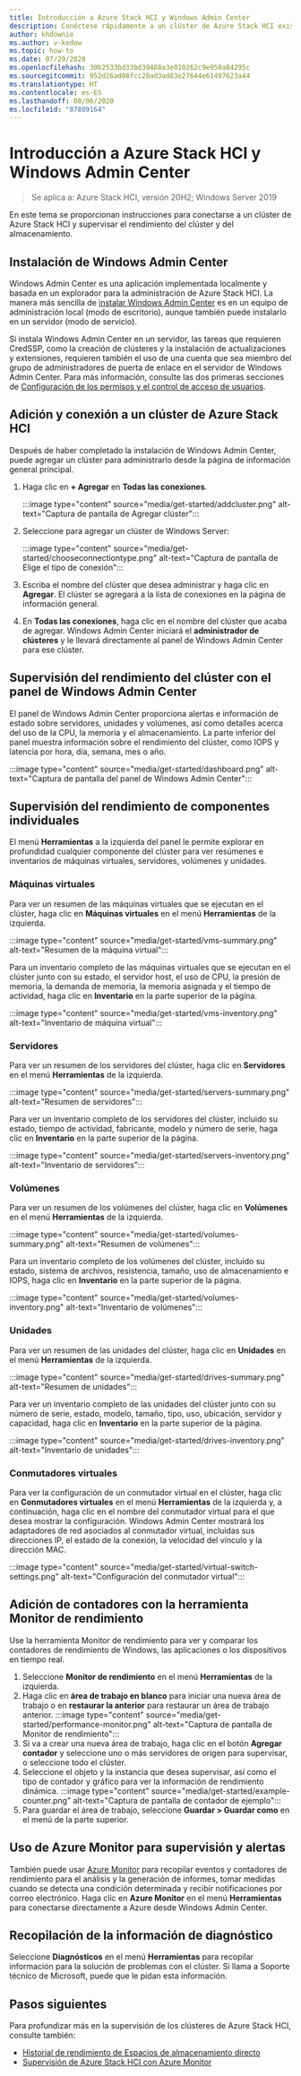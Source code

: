```yaml
---
title: Introducción a Azure Stack HCI y Windows Admin Center
description: Conéctese rápidamente a un clúster de Azure Stack HCI existente y use Windows Admin Center para supervisar el rendimiento del clúster y del almacenamiento.
author: khdownie
ms.author: v-kedow
ms.topic: how-to
ms.date: 07/29/2020
ms.openlocfilehash: 30b2533bd33bd39488a3e010262c9e950a84295c
ms.sourcegitcommit: 952d26ad08fcc28ad3ad83e27644e61497623a44
ms.translationtype: HT
ms.contentlocale: es-ES
ms.lasthandoff: 08/06/2020
ms.locfileid: "87889164"
---
```

# <a name="get-started-with-azure-stack-hci-and-windows-admin-center"></a>Introducción a Azure Stack HCI y Windows Admin Center

> Se aplica a: Azure Stack HCI, versión 20H2; Windows Server 2019

En este tema se proporcionan instrucciones para conectarse a un clúster de Azure Stack HCI y supervisar el rendimiento del clúster y del almacenamiento.

## <a name="install-windows-admin-center"></a>Instalación de Windows Admin Center

Windows Admin Center es una aplicación implementada localmente y basada en un explorador para la administración de Azure Stack HCI. La manera más sencilla de [instalar Windows Admin Center](/windows-server/manage/windows-admin-center/deploy/install) es en un equipo de administración local (modo de escritorio), aunque también puede instalarlo en un servidor (modo de servicio).

Si instala Windows Admin Center en un servidor, las tareas que requieren CredSSP, como la creación de clústeres y la instalación de actualizaciones y extensiones, requieren también el uso de una cuenta que sea miembro del grupo de administradores de puerta de enlace en el servidor de Windows Admin Center. Para más información, consulte las dos primeras secciones de [Configuración de los permisos y el control de acceso de usuarios](/windows-server/manage/windows-admin-center/configure/user-access-control#gateway-access-role-definitions).

## <a name="add-and-connect-to-an-azure-stack-hci-cluster"></a>Adición y conexión a un clúster de Azure Stack HCI

Después de haber completado la instalación de Windows Admin Center, puede agregar un clúster para administrarlo desde la página de información general principal.

1. Haga clic en **+ Agregar** en **Todas las conexiones**.

    :::image type="content" source="media/get-started/addcluster.png" alt-text="Captura de pantalla de Agregar clúster":::

2. Seleccione para agregar un clúster de Windows Server:

    :::image type="content" source="media/get-started/chooseconnectiontype.png" alt-text="Captura de pantalla de Elige el tipo de conexión":::

3. Escriba el nombre del clúster que desea administrar y haga clic en **Agregar**. El clúster se agregará a la lista de conexiones en la página de información general.

4. En **Todas las conexiones**, haga clic en el nombre del clúster que acaba de agregar. Windows Admin Center iniciará el **administrador de clústeres** y le llevará directamente al panel de Windows Admin Center para ese clúster.

## <a name="monitor-cluster-performance-with-the-windows-admin-center-dashboard"></a>Supervisión del rendimiento del clúster con el panel de Windows Admin Center

El panel de Windows Admin Center proporciona alertas e información de estado sobre servidores, unidades y volúmenes, así como detalles acerca del uso de la CPU, la memoria y el almacenamiento. La parte inferior del panel muestra información sobre el rendimiento del clúster, como IOPS y latencia por hora, día, semana, mes o año.

:::image type="content" source="media/get-started/dashboard.png" alt-text="Captura de pantalla del panel de Windows Admin Center":::

## <a name="monitor-performance-of-individual-components"></a>Supervisión del rendimiento de componentes individuales

El menú **Herramientas** a la izquierda del panel le permite explorar en profundidad cualquier componente del clúster para ver resúmenes e inventarios de máquinas virtuales, servidores, volúmenes y unidades.

### <a name="virtual-machines"></a>Máquinas virtuales

Para ver un resumen de las máquinas virtuales que se ejecutan en el clúster, haga clic en **Máquinas virtuales** en el menú **Herramientas** de la izquierda.

:::image type="content" source="media/get-started/vms-summary.png" alt-text="Resumen de la máquina virtual":::

Para un inventario completo de las máquinas virtuales que se ejecutan en el clúster junto con su estado, el servidor host, el uso de CPU, la presión de memoria, la demanda de memoria, la memoria asignada y el tiempo de actividad, haga clic en **Inventario** en la parte superior de la página.

:::image type="content" source="media/get-started/vms-inventory.png" alt-text="Inventario de máquina virtual":::

### <a name="servers"></a>Servidores

Para ver un resumen de los servidores del clúster, haga clic en **Servidores** en el menú **Herramientas** de la izquierda.

:::image type="content" source="media/get-started/servers-summary.png" alt-text="Resumen de servidores":::

Para ver un inventario completo de los servidores del clúster, incluido su estado, tiempo de actividad, fabricante, modelo y número de serie, haga clic en **Inventario** en la parte superior de la página.

:::image type="content" source="media/get-started/servers-inventory.png" alt-text="Inventario de servidores":::

### <a name="volumes"></a>Volúmenes

Para ver un resumen de los volúmenes del clúster, haga clic en **Volúmenes** en el menú **Herramientas** de la izquierda.

:::image type="content" source="media/get-started/volumes-summary.png" alt-text="Resumen de volúmenes":::

Para un inventario completo de los volúmenes del clúster, incluido su estado, sistema de archivos, resistencia, tamaño, uso de almacenamiento e IOPS, haga clic en **Inventario** en la parte superior de la página.

:::image type="content" source="media/get-started/volumes-inventory.png" alt-text="Inventario de volúmenes":::

### <a name="drives"></a>Unidades

Para ver un resumen de las unidades del clúster, haga clic en **Unidades** en el menú **Herramientas** de la izquierda.

:::image type="content" source="media/get-started/drives-summary.png" alt-text="Resumen de unidades":::

Para ver un inventario completo de las unidades del clúster junto con su número de serie, estado, modelo, tamaño, tipo, uso, ubicación, servidor y capacidad, haga clic en **Inventario** en la parte superior de la página.

:::image type="content" source="media/get-started/drives-inventory.png" alt-text="Inventario de unidades":::

### <a name="virtual-switches"></a>Conmutadores virtuales

Para ver la configuración de un conmutador virtual en el clúster, haga clic en **Conmutadores virtuales** en el menú **Herramientas** de la izquierda y, a continuación, haga clic en el nombre del conmutador virtual para el que desea mostrar la configuración. Windows Admin Center mostrará los adaptadores de red asociados al conmutador virtual, incluidas sus direcciones IP, el estado de la conexión, la velocidad del vínculo y la dirección MAC.

:::image type="content" source="media/get-started/virtual-switch-settings.png" alt-text="Configuración del conmutador virtual":::

## <a name="add-counters-with-the-performance-monitor-tool"></a>Adición de contadores con la herramienta Monitor de rendimiento

Use la herramienta Monitor de rendimiento para ver y comparar los contadores de rendimiento de Windows, las aplicaciones o los dispositivos en tiempo real.

1. Seleccione **Monitor de rendimiento** en el menú **Herramientas** de la izquierda.
2. Haga clic en **área de trabajo en blanco** para iniciar una nueva área de trabajo o en **restaurar la anterior** para restaurar un área de trabajo anterior.
    :::image type="content" source="media/get-started/performance-monitor.png" alt-text="Captura de pantalla de Monitor de rendimiento":::
3. Si va a crear una nueva área de trabajo, haga clic en el botón **Agregar contador** y seleccione uno o más servidores de origen para supervisar, o seleccione todo el clúster.
4. Seleccione el objeto y la instancia que desea supervisar, así como el tipo de contador y gráfico para ver la información de rendimiento dinámica.
    :::image type="content" source="media/get-started/example-counter.png" alt-text="Captura de pantalla de contador de ejemplo":::
5. Para guardar el área de trabajo, seleccione **Guardar > Guardar como** en el menú de la parte superior.

## <a name="use-azure-monitor-for-monitoring-and-alerts"></a>Uso de Azure Monitor para supervisión y alertas

También puede usar [Azure Monitor](manage/azure-monitor.md) para recopilar eventos y contadores de rendimiento para el análisis y la generación de informes, tomar medidas cuando se detecta una condición determinada y recibir notificaciones por correo electrónico. Haga clic en **Azure Monitor** en el menú **Herramientas** para conectarse directamente a Azure desde Windows Admin Center.

## <a name="collect-diagnostics-information"></a>Recopilación de la información de diagnóstico

Seleccione **Diagnósticos** en el menú **Herramientas** para recopilar información para la solución de problemas con el clúster. Si llama a Soporte técnico de Microsoft, puede que le pidan esta información.

## <a name="next-steps"></a>Pasos siguientes

Para profundizar más en la supervisión de los clústeres de Azure Stack HCI, consulte también:

- [Historial de rendimiento de Espacios de almacenamiento directo](/windows-server/storage/storage-spaces/performance-history)
- [Supervisión de Azure Stack HCI con Azure Monitor](manage/azure-monitor.md)
